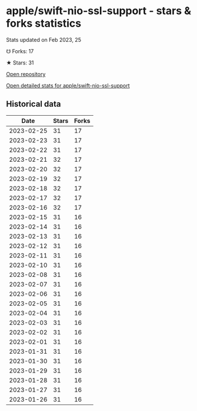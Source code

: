 # apple/swift-nio-ssl-support - stars & forks statistics

Stats updated on Feb 2023, 25

☋ Forks: 17

★ Stars: 31

[Open repository](https://github.com/apple/swift-nio-ssl-support)

[Open detailed stats for apple/swift-nio-ssl-support](https://reviewgithub.com/rep/apple/swift-nio-ssl-support)

## Historical data
| Date | Stars | Forks |
|------|-------|-------|
| 2023-02-25 | 31 | 17 | 
| 2023-02-23 | 31 | 17 | 
| 2023-02-22 | 31 | 17 | 
| 2023-02-21 | 32 | 17 | 
| 2023-02-20 | 32 | 17 | 
| 2023-02-19 | 32 | 17 | 
| 2023-02-18 | 32 | 17 | 
| 2023-02-17 | 32 | 17 | 
| 2023-02-16 | 32 | 17 | 
| 2023-02-15 | 31 | 16 | 
| 2023-02-14 | 31 | 16 | 
| 2023-02-13 | 31 | 16 | 
| 2023-02-12 | 31 | 16 | 
| 2023-02-11 | 31 | 16 | 
| 2023-02-10 | 31 | 16 | 
| 2023-02-08 | 31 | 16 | 
| 2023-02-07 | 31 | 16 | 
| 2023-02-06 | 31 | 16 | 
| 2023-02-05 | 31 | 16 | 
| 2023-02-04 | 31 | 16 | 
| 2023-02-03 | 31 | 16 | 
| 2023-02-02 | 31 | 16 | 
| 2023-02-01 | 31 | 16 | 
| 2023-01-31 | 31 | 16 | 
| 2023-01-30 | 31 | 16 | 
| 2023-01-29 | 31 | 16 | 
| 2023-01-28 | 31 | 16 | 
| 2023-01-27 | 31 | 16 | 
| 2023-01-26 | 31 | 16 | 

